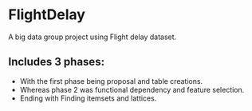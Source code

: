 # FlightDelay
A big data group project using Flight delay dataset.

## Includes 3 phases:
- With the first phase being proposal and table creations.
- Whereas phase 2 was functional dependency and feature selection.
- Ending with Finding itemsets and lattices.
